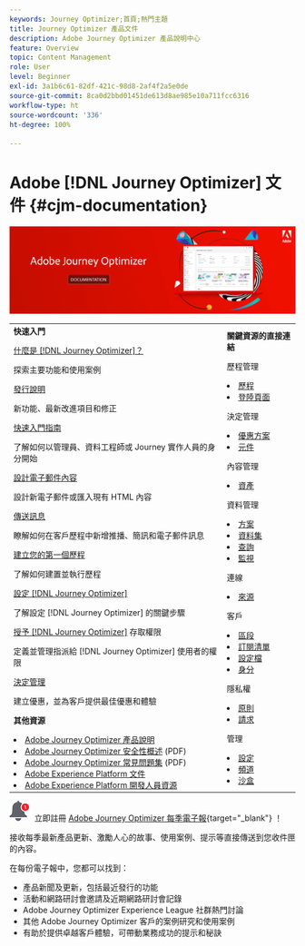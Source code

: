 ```yaml
---
keywords: Journey Optimizer;首頁;熱門主題
title: Journey Optimizer 產品文件
description: Adobe Journey Optimizer 產品說明中心
feature: Overview
topic: Content Management
role: User
level: Beginner
exl-id: 3a1b6c61-82df-421c-98d8-2af4f2a5e0de
source-git-commit: 8ca0d2bbd01451de613d8ae985e10a711fcc6316
workflow-type: ht
source-wordcount: '336'
ht-degree: 100%

---
```


# Adobe [!DNL Journey Optimizer] 文件 {#cjm-documentation}

![](using/assets/do-not-localize/banner-cjm.jpg)

<table style="table-layout:fixed">
<tr>
  <td>
    <div><strong>快速入門</strong>
    </div>
    <p>
    <em></em>
    <p>
    <div>
      <a href="using/start/get-started.md">什麼是 [!DNL Journey Optimizer]？</a>
    </div>
    <p>探索主要功能和使用案例
    <p>
    <div>
      <a href="using/rn/release-notes.md">發行說明</a>
    </div>
    <p>新功能、最新改進項目和修正
   <p>
    <div>
      <a href="using/start/quick-start.md">快速入門指南</a>
    </div>
    <p>
    了解如何以管理員、資料工程師或 Journey 實作人員的身分開始
    <p>
    <p>
    <div>
      <a href="using/design/design-emails.md">設計電子郵件內容</a>
    </div>
    <p>
    設計新電子郵件或匯入現有 HTML 內容
    <p>
    <div>
      <a href="using/messages/get-started-content.md">傳送訊息</a>
    </div>
    <p>瞭解如何在客戶歷程中新增推播、簡訊和電子郵件訊息
    <p>
    <div>
    <a href="using/building-journeys/journeys-uc.md">建立您的第一個歷程</a>
    </div>
    <p>了解如何建置並執行歷程
    <p>
    <div>
    <a href="using/configuration/get-started-configuration.md">設定 [!DNL Journey Optimizer]</a>
    </div>
    <p>了解設定 [!DNL Journey Optimizer] 的關鍵步驟
    <p>
    <div>
    <a href="using/administration/permissions-overview.md">授予 [!DNL Journey Optimizer]</a> 存取權限 
    </div>
    <p>定義並管理指派給 [!DNL Journey Optimizer] 使用者的權限
    <p>
    <div>
    <a href="using/offers/get-started/starting-offer-decisioning.md">決定管理</a>
    </div>
    <p>建立優惠，並為客戶提供最佳優惠和體驗
    <p>
    <p>
    <div><strong>其他資源</strong>
    </div>
    <p>
    <p>
    <div>
    <li>
      <a href="https://helpx.adobe.com/tw/legal/product-descriptions/adobe-journey-optimizer.html" target="_blank">Adobe Journey Optimizer 產品說明</a>
    </li>
    </div>
    <div>
    <li>
      <a href="https://www.adobe.com/content/dam/cc/en/security/pdfs/AJO_SecurityOverview.pdf" target="_blank">Adobe Journey Optimizer 安全性概述</a> (PDF)
    </li>
    </div>
    <div>
    <li>
      <a href="https://experienceleague.adobe.com/docs/journey-optimizer/assets/AJO-FAQ.pdf" target="_blank">Adobe Journey Optimizer 常見問題集</a> (PDF)
    </li>
    </div>
    <div>
    <li>
      <a href="https://experienceleague.adobe.com/docs/experience-platform/landing/home.html?lang=zh-Hant" target="_blank">Adobe Experience Platform 文件</a>
    </li>
    </div>
    <div>
      <li>
      <a href="https://www.adobe.com/tw/experience-platform/documentation-and-developer-resources.html" target="_blank">Adobe Experience Platform 開發人員資源</a>
    </li>
    </div>
  </td>
   <td>
   <div><strong>關鍵資源的直接連結</strong>
    </div>
    <p>
    <em></em>
    <p>
    <p>歷程管理</p>
    <li>
      <a href="using/building-journeys/journey-gs.md">歷程</a>
    </li>
    <li>
      <a href="using/landing-pages/get-started-lp.md">登陸頁面</a>
    </li>
    <p>
    <p>決定管理</p>
    <li>
      <a href="using/offers/get-started/starting-offer-decisioning.md">優惠方案</a>
    </li>
     <li>
      <a href="using/offers/offer-library/key-steps.md">元件</a>
    </li>
    <p>
    <p>內容管理</p>
    <li>
      <a href="using/design/assets-essentials.md">資產</a>
    </li>
    <p>
    <p>資料管理</p>
    <li>
      <a href="using/start/get-started-schemas.md">方案</a>
    </li>
     <li>
      <a href="using/start/get-started-datasets.md">資料集</a>
    </li>
        <li>
      <a href="using/start/get-started-queries.md">查詢</a>
    </li>
     <li>
      <a href="https://experienceleague.adobe.com/docs/experience-platform/ingestion/quality/monitor-data-ingestion.html?lang=zh-Hant" target="_blank">監視</a>
    </li>
    <p>
    <p>連線</p>
    <li>
      <a href="using/start/get-started-sources.md">來源</a>
    </li>
    <p>
    <p>客戶</p>
    <li>
      <a href="using/segment/about-segments.md">區段</a>
    </li>
    </li>
    <li>
      <a href="using/landing-pages/subscription-list.md">訂閱清單</a>
    </li>     
    <li>
      <a href="using/segment/get-started-profiles.md">設定檔</a>
    </li>
    <li>
      <a href="using/segment/get-started-identity.md">身分</a>
    </li>
    <p>
    <p>隱私權</p>
    <li>
      <a href="https://experienceleague.adobe.com/docs/experience-platform/privacy/home.html?lang=zh-Hant" target="_blank">原則</a>
    </li>
    <li>
      <a href="https://experienceleague.adobe.com/docs/experience-platform/privacy/ui/user-guide.html?lang=zh-Hant"target="_blank">請求</a>
    </li>
    <p>
    <p>管理</p>
    <li>
      <a href="using/configuration/about-data-sources-events-actions.md">設定</a>
    </li>
    <li>
      <a href="using/configuration/get-started-configuration.md">頻道</a>
    </li>
     <li>
      <a href="using/administration/sandboxes.md">沙盒</a>
    </li>
  </td>
</tr>
</table>


![電子報](using/assets/do-not-localize/nl-icon.png) 立即註冊 [Adobe Journey Optimizer 每季電子報](https://www.adobe.com/subscription/Adobe_Journey_Optimizer_NL.html){target=&quot;_blank&quot;} ！

接收每季最新產品更新、激勵人心的故事、使用案例、提示等直接傳送到您收件匣的內容。

在每份電子報中，您都可以找到：
* 產品新聞及更新，包括最近發行的功能
* 活動和網路研討會邀請及近期網路研討會記錄
* Adobe Journey Optimizer Experience League 社群熱門討論
* 其他 Adobe Journey Optimizer 客戶的案例研究和使用案例
* 有助於提供卓越客戶體驗，可帶動業務成功的提示和秘訣